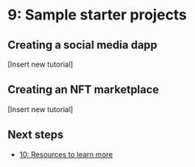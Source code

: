 # 9: Sample starter projects

## Creating a social media dapp 

[Insert new tutorial]

## Creating an NFT marketplace

[Insert new tutorial]

## Next steps

- [10: Resources to learn more](10-resources.md)